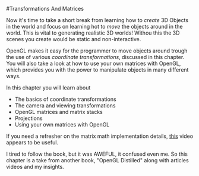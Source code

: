 #Transformations And Matrices

Now it's time to take a short break from learning how to _create_ 3D Objects in the world and focus on learning hot to _move_ the objects around in the world. This is vital to generating realistic 3D worlds! Withou this the 3D scenes you create would be static and non-interactive. 

OpenGL makes it easy for the programmer to move objects around trough the use of various _coordinate transformations_, discussed in this chapter. You will also take a look at how to use your own matrices with OpenGL, which provides you with the power to manipulate objects in many different ways.

In this chapter you will learn about
* The basics of coordinate transformations
* The camera and viewing transformations
* OpenGL matrices and matrix stacks
* Projections
* Using your own matrices with OpenGL

If you need a refresher on the matrix math implementation details, [this](https://www.youtube.com/watch?v=V6sJpjYzfaQ) video appears to be useful.

I tired to follow the book, but it was AWEFUL, it confused even me. So this chapter is a take from another book, "OpenGL Distilled" along with articles videos and my insights.